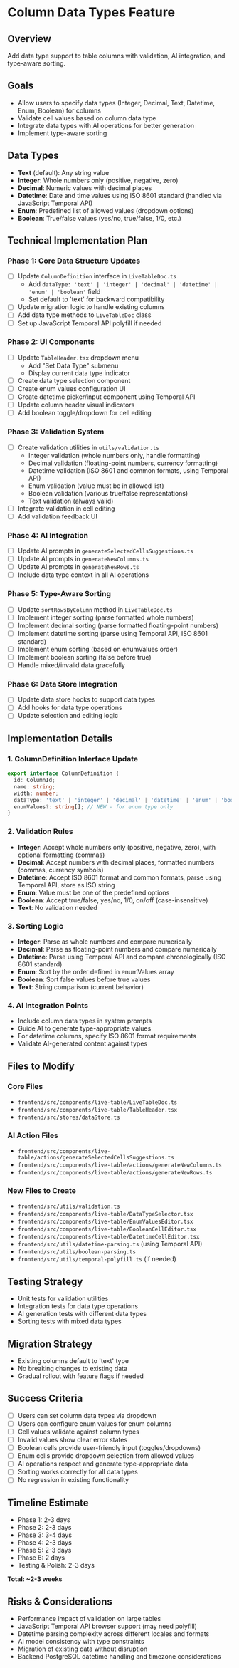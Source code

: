 # Column Data Types Feature

## Overview
Add data type support to table columns with validation, AI integration, and type-aware sorting.

## Goals
- Allow users to specify data types (Integer, Decimal, Text, Datetime, Enum, Boolean) for columns
- Validate cell values based on column data type
- Integrate data types with AI operations for better generation
- Implement type-aware sorting

## Data Types
- **Text** (default): Any string value
- **Integer**: Whole numbers only (positive, negative, zero)
- **Decimal**: Numeric values with decimal places
- **Datetime**: Date and time values using ISO 8601 standard (handled via JavaScript Temporal API)
- **Enum**: Predefined list of allowed values (dropdown options)
- **Boolean**: True/false values (yes/no, true/false, 1/0, etc.)

## Technical Implementation Plan

### Phase 1: Core Data Structure Updates
- [ ] Update `ColumnDefinition` interface in `LiveTableDoc.ts`
  - Add `dataType: 'text' | 'integer' | 'decimal' | 'datetime' | 'enum' | 'boolean'` field
  - Set default to 'text' for backward compatibility
- [ ] Update migration logic to handle existing columns
- [ ] Add data type methods to `LiveTableDoc` class
- [ ] Set up JavaScript Temporal API polyfill if needed

### Phase 2: UI Components
- [ ] Update `TableHeader.tsx` dropdown menu
  - Add "Set Data Type" submenu
  - Display current data type indicator
- [ ] Create data type selection component
- [ ] Create enum values configuration UI
- [ ] Create datetime picker/input component using Temporal API
- [ ] Update column header visual indicators
- [ ] Add boolean toggle/dropdown for cell editing

### Phase 3: Validation System
- [ ] Create validation utilities in `utils/validation.ts`
  - Integer validation (whole numbers only, handle formatting)
  - Decimal validation (floating-point numbers, currency formatting)
  - Datetime validation (ISO 8601 and common formats, using Temporal API)
  - Enum validation (value must be in allowed list)
  - Boolean validation (various true/false representations)
  - Text validation (always valid)
- [ ] Integrate validation in cell editing
- [ ] Add validation feedback UI

### Phase 4: AI Integration
- [ ] Update AI prompts in `generateSelectedCellsSuggestions.ts`
- [ ] Update AI prompts in `generateNewColumns.ts`
- [ ] Update AI prompts in `generateNewRows.ts`
- [ ] Include data type context in all AI operations

### Phase 5: Type-Aware Sorting
- [ ] Update `sortRowsByColumn` method in `LiveTableDoc.ts`
- [ ] Implement integer sorting (parse formatted whole numbers)
- [ ] Implement decimal sorting (parse formatted floating-point numbers)
- [ ] Implement datetime sorting (parse using Temporal API, ISO 8601 standard)
- [ ] Implement enum sorting (based on enumValues order)
- [ ] Implement boolean sorting (false before true)
- [ ] Handle mixed/invalid data gracefully

### Phase 6: Data Store Integration
- [ ] Update data store hooks to support data types
- [ ] Add hooks for data type operations
- [ ] Update selection and editing logic

## Implementation Details

### 1. ColumnDefinition Interface Update
```typescript
export interface ColumnDefinition {
  id: ColumnId;
  name: string;
  width: number;
  dataType: 'text' | 'integer' | 'decimal' | 'datetime' | 'enum' | 'boolean'; // NEW
  enumValues?: string[]; // NEW - for enum type only
}
```

### 2. Validation Rules
- **Integer**: Accept whole numbers only (positive, negative, zero), with optional formatting (commas)
- **Decimal**: Accept numbers with decimal places, formatted numbers (commas, currency symbols)
- **Datetime**: Accept ISO 8601 format and common formats, parse using Temporal API, store as ISO string
- **Enum**: Value must be one of the predefined options
- **Boolean**: Accept true/false, yes/no, 1/0, on/off (case-insensitive)
- **Text**: No validation needed

### 3. Sorting Logic
- **Integer**: Parse as whole numbers and compare numerically
- **Decimal**: Parse as floating-point numbers and compare numerically
- **Datetime**: Parse using Temporal API and compare chronologically (ISO 8601 standard)
- **Enum**: Sort by the order defined in enumValues array
- **Boolean**: Sort false values before true values
- **Text**: String comparison (current behavior)

### 4. AI Integration Points
- Include column data types in system prompts
- Guide AI to generate type-appropriate values
- For datetime columns, specify ISO 8601 format requirements
- Validate AI-generated content against types

## Files to Modify

### Core Files
- `frontend/src/components/live-table/LiveTableDoc.ts`
- `frontend/src/components/live-table/TableHeader.tsx`
- `frontend/src/stores/dataStore.ts`

### AI Action Files
- `frontend/src/components/live-table/actions/generateSelectedCellsSuggestions.ts`
- `frontend/src/components/live-table/actions/generateNewColumns.ts`
- `frontend/src/components/live-table/actions/generateNewRows.ts`

### New Files to Create
- `frontend/src/utils/validation.ts`
- `frontend/src/components/live-table/DataTypeSelector.tsx`
- `frontend/src/components/live-table/EnumValuesEditor.tsx`
- `frontend/src/components/live-table/BooleanCellEditor.tsx`
- `frontend/src/components/live-table/DatetimeCellEditor.tsx`
- `frontend/src/utils/datetime-parsing.ts` (using Temporal API)
- `frontend/src/utils/boolean-parsing.ts`
- `frontend/src/utils/temporal-polyfill.ts` (if needed)

## Testing Strategy
- Unit tests for validation utilities
- Integration tests for data type operations
- AI generation tests with different data types
- Sorting tests with mixed data types

## Migration Strategy
- Existing columns default to 'text' type
- No breaking changes to existing data
- Gradual rollout with feature flags if needed

## Success Criteria
- [ ] Users can set column data types via dropdown
- [ ] Users can configure enum values for enum columns
- [ ] Cell values validate against column types
- [ ] Invalid values show clear error states
- [ ] Boolean cells provide user-friendly input (toggles/dropdowns)
- [ ] Enum cells provide dropdown selection from allowed values
- [ ] AI operations respect and generate type-appropriate data
- [ ] Sorting works correctly for all data types
- [ ] No regression in existing functionality

## Timeline Estimate
- Phase 1: 2-3 days
- Phase 2: 2-3 days
- Phase 3: 3-4 days
- Phase 4: 2-3 days
- Phase 5: 2-3 days
- Phase 6: 2 days
- Testing & Polish: 2-3 days

**Total: ~2-3 weeks**

## Risks & Considerations
- Performance impact of validation on large tables
- JavaScript Temporal API browser support (may need polyfill)
- Datetime parsing complexity across different locales and formats
- AI model consistency with type constraints
- Migration of existing data without disruption
- Backend PostgreSQL datetime handling and timezone considerations
